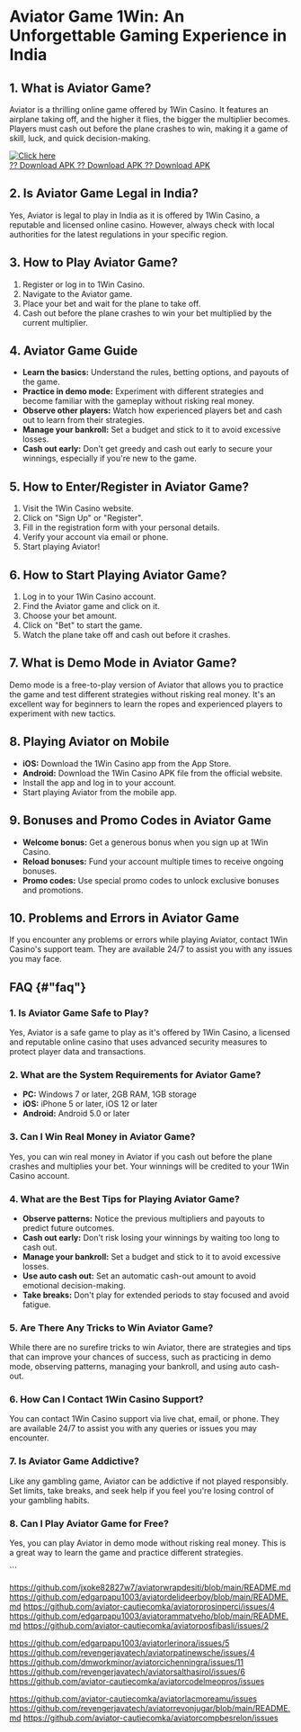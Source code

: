 # Aviator Game 1Win: An Unforgettable Gaming Experience in India

## 1. What is Aviator Game?

Aviator is a thrilling online game offered by 1Win Casino. It features
an airplane taking off, and the higher it flies, the bigger the
multiplier becomes. Players must cash out before the plane crashes to
win, making it a game of skill, luck, and quick decision-making.

[![Click
here](https://readscoops.com/wp-content/uploads/2023/03/Readscoop-aviator-1-1.jpg)](https://traff.sbs/deff)\
[?? Download APK ?? Download APK ?? Download
APK](https://traff.sbs/deff)

## 2. Is Aviator Game Legal in India?

Yes, Aviator is legal to play in India as it is offered by 1Win Casino,
a reputable and licensed online casino. However, always check with local
authorities for the latest regulations in your specific region.

## 3. How to Play Aviator Game?

1.  Register or log in to 1Win Casino.
2.  Navigate to the Aviator game.
3.  Place your bet and wait for the plane to take off.
4.  Cash out before the plane crashes to win your bet multiplied by the
    current multiplier.

## 4. Aviator Game Guide

-   **Learn the basics:** Understand the rules, betting options, and
    payouts of the game.
-   **Practice in demo mode:** Experiment with different strategies and
    become familiar with the gameplay without risking real money.
-   **Observe other players:** Watch how experienced players bet and
    cash out to learn from their strategies.
-   **Manage your bankroll:** Set a budget and stick to it to avoid
    excessive losses.
-   **Cash out early:** Don\'t get greedy and cash out early to secure
    your winnings, especially if you\'re new to the game.

## 5. How to Enter/Register in Aviator Game?

1.  Visit the 1Win Casino website.
2.  Click on "Sign Up" or "Register".
3.  Fill in the registration form with your personal details.
4.  Verify your account via email or phone.
5.  Start playing Aviator!

## 6. How to Start Playing Aviator Game?

1.  Log in to your 1Win Casino account.
2.  Find the Aviator game and click on it.
3.  Choose your bet amount.
4.  Click on "Bet" to start the game.
5.  Watch the plane take off and cash out before it crashes.

## 7. What is Demo Mode in Aviator Game?

Demo mode is a free-to-play version of Aviator that allows you to
practice the game and test different strategies without risking real
money. It\'s an excellent way for beginners to learn the ropes and
experienced players to experiment with new tactics.

## 8. Playing Aviator on Mobile

-   **iOS:** Download the 1Win Casino app from the App Store.
-   **Android:** Download the 1Win Casino APK file from the official
    website.
-   Install the app and log in to your account.
-   Start playing Aviator from the mobile app.

## 9. Bonuses and Promo Codes in Aviator Game

-   **Welcome bonus:** Get a generous bonus when you sign up at 1Win
    Casino.
-   **Reload bonuses:** Fund your account multiple times to receive
    ongoing bonuses.
-   **Promo codes:** Use special promo codes to unlock exclusive bonuses
    and promotions.

## 10. Problems and Errors in Aviator Game

If you encounter any problems or errors while playing Aviator, contact
1Win Casino\'s support team. They are available 24/7 to assist you with
any issues you may face.

## FAQ {#"faq"}

### 1. Is Aviator Game Safe to Play?

Yes, Aviator is a safe game to play as it\'s offered by 1Win Casino, a
licensed and reputable online casino that uses advanced security
measures to protect player data and transactions.

### 2. What are the System Requirements for Aviator Game?

-   **PC:** Windows 7 or later, 2GB RAM, 1GB storage
-   **iOS:** iPhone 5 or later, iOS 12 or later
-   **Android:** Android 5.0 or later

### 3. Can I Win Real Money in Aviator Game?

Yes, you can win real money in Aviator if you cash out before the plane
crashes and multiplies your bet. Your winnings will be credited to your
1Win Casino account.

### 4. What are the Best Tips for Playing Aviator Game?

-   **Observe patterns:** Notice the previous multipliers and payouts to
    predict future outcomes.
-   **Cash out early:** Don\'t risk losing your winnings by waiting too
    long to cash out.
-   **Manage your bankroll:** Set a budget and stick to it to avoid
    excessive losses.
-   **Use auto cash out:** Set an automatic cash-out amount to avoid
    emotional decision-making.
-   **Take breaks:** Don\'t play for extended periods to stay focused
    and avoid fatigue.

### 5. Are There Any Tricks to Win Aviator Game?

While there are no surefire tricks to win Aviator, there are strategies
and tips that can improve your chances of success, such as practicing in
demo mode, observing patterns, managing your bankroll, and using auto
cash-out.

### 6. How Can I Contact 1Win Casino Support?

You can contact 1Win Casino support via live chat, email, or phone. They
are available 24/7 to assist you with any queries or issues you may
encounter.

### 7. Is Aviator Game Addictive?

Like any gambling game, Aviator can be addictive if not played
responsibly. Set limits, take breaks, and seek help if you feel you\'re
losing control of your gambling habits.

### 8. Can I Play Aviator Game for Free?

Yes, you can play Aviator in demo mode without risking real money. This
is a great way to learn the game and practice different strategies.

\`\`\`

https://github.com/jxoke82827w7/aviatorwrapdesiti/blob/main/README.md
https://github.com/edgarpapu1003/aviatordelideerboy/blob/main/README.md
https://github.com/aviator-cautiecomka/aviatorprosinperci/issues/4
https://github.com/edgarpapu1003/aviatorammatveho/blob/main/README.md
https://github.com/aviator-cautiecomka/aviatorposfibasli/issues/2

https://github.com/edgarpapu1003/aviatorlerinora/issues/5
https://github.com/revengerjavatech/aviatorpatinewsche/issues/4
https://github.com/dmworkminor/aviatorcichenningra/issues/11
https://github.com/revengerjavatech/aviatorsalthasirol/issues/6
https://github.com/aviator-cautiecomka/aviatorcodelmeopros/issues

https://github.com/aviator-cautiecomka/aviatorlacmoreamu/issues
https://github.com/revengerjavatech/aviatorrevonjugar/blob/main/README.md
https://github.com/aviator-cautiecomka/aviatorcompbesrelon/issues
